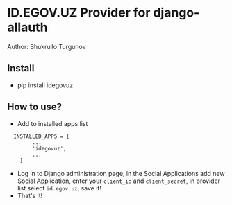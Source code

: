 # ID.EGOV.UZ Provider for django-allauth

Author: Shukrullo Turgunov

## Install

- pip install idegovuz

## How to use?

- Add to installed apps list

```
  INSTALLED_APPS = [
        ...
        'idegovuz',
        ...
    ]

```

- Log in to Django administration page, in the Social Applications add new Social Application, enter your `client_id` and `client_secret`, in provider list select `id.egov.uz`, save it!
- That's it!
